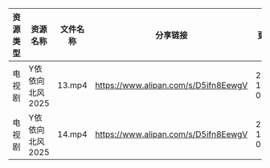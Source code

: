 | 资源类型 | 资源名称       | 文件名称   | 分享链接                                 | 更新时间                |
| ---- | ---------- | ------ | ------------------------------------ | ------------------- |
| 电视剧  | Y依依向北风2025 | 13.mp4 | https://www.alipan.com/s/D5ifn8EewgV | 2025-10-27 00:04:16 |
| 电视剧  | Y依依向北风2025 | 14.mp4 | https://www.alipan.com/s/D5ifn8EewgV | 2025-10-27 00:04:16 |
